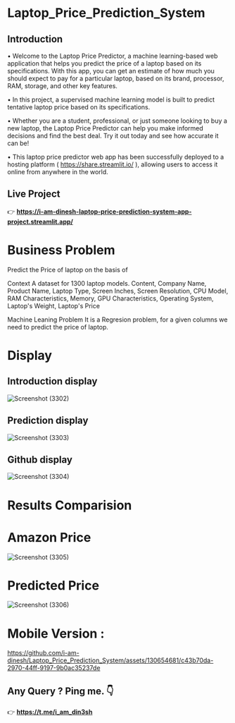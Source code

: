 # Laptop_Price_Prediction_System

## Introduction

• Welcome to the Laptop Price Predictor, a machine learning-based web application that helps you predict the price of a laptop based on its specifications. With this app, you can get an estimate of how much you should expect to pay for a particular laptop, based on its brand, processor, RAM, storage, and other key features.

• In this project, a supervised machine learning model is built to predict tentative laptop price based on its specifications.

• Whether you are a student, professional, or just someone looking to buy a new laptop, the Laptop Price Predictor can help you make informed decisions and find the best deal. Try it out today and see how accurate it can be!

• This laptop price predictor web app has been successfully deployed to a hosting platform ( https://share.streamlit.io/ ), allowing users to access it online from anywhere in the world.

## Live Project
👉 **https://i-am-dinesh-laptop-price-prediction-system-app-project.streamlit.app/**

# Business Problem
Predict the Price of laptop on the basis of

Context A dataset for 1300 laptop models.
Content, Company Name, Product Name, Laptop Type, Screen Inches, Screen Resolution, CPU Model, RAM Characteristics, Memory, GPU Characteristics, Operating System, Laptop's Weight, Laptop's Price


Machine Leaning Problem
It is a Regresion problem, for a given columns we need to predict the price of laptop.

# Display

## Introduction display
![Screenshot (3302)](https://github.com/i-am-dinesh/Laptop_Price_Prediction_System/assets/130654681/37858207-1aed-4811-a482-391d48fc59e2)

## Prediction display
![Screenshot (3303)](https://github.com/i-am-dinesh/Laptop_Price_Prediction_System/assets/130654681/5b3a4a64-facb-4dcd-a586-8dec05ac0c6f)

## Github display
![Screenshot (3304)](https://github.com/i-am-dinesh/Laptop_Price_Prediction_System/assets/130654681/44ebab59-1d91-4132-99fc-e9585499765a)

# Results Comparision
# Amazon Price
![Screenshot (3305)](https://github.com/i-am-dinesh/Laptop_Price_Prediction_System/assets/130654681/9f20474e-16b2-424d-bcd4-5eac658816eb)


# Predicted Price

![Screenshot (3306)](https://github.com/i-am-dinesh/Laptop_Price_Prediction_System/assets/130654681/5c017807-e029-4e67-8e42-eb1f5dde4dc0)

# Mobile Version :


https://github.com/i-am-dinesh/Laptop_Price_Prediction_System/assets/130654681/c43b70da-2970-44ff-9197-9b0ac35237de


## Any Query ? Ping me. 👇
👉 **https://t.me/i_am_din3sh**



